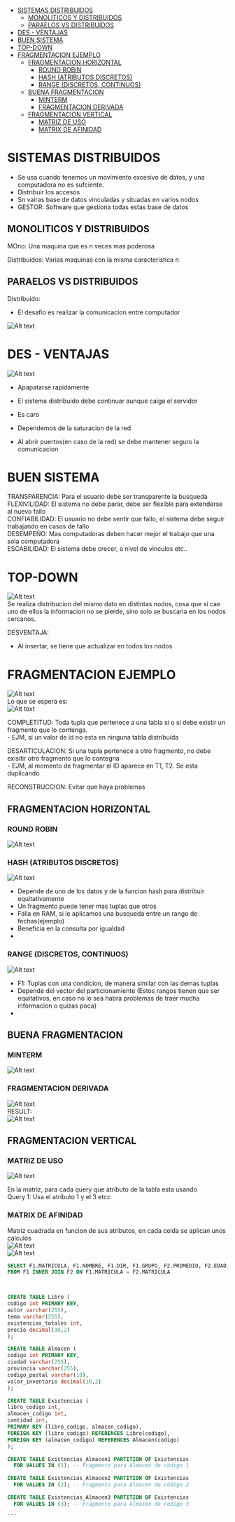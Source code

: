 - [SISTEMAS DISTRIBUIDOS](#sistemas-distribuidos)
  - [MONOLITICOS Y DISTRIBUIDOS](#monoliticos-y-distribuidos)
  - [PARAELOS VS DISTRIBUIDOS](#paraelos-vs-distribuidos)
- [DES - VENTAJAS](#des---ventajas)
- [BUEN SISTEMA](#buen-sistema)
- [TOP-DOWN](#top-down)
- [FRAGMENTACION EJEMPLO](#fragmentacion-ejemplo)
  - [FRAGMENTACION HORIZONTAL](#fragmentacion-horizontal)
    - [ROUND ROBIN](#round-robin)
    - [HASH (ATRIBUTOS DISCRETOS)](#hash-atributos-discretos)
    - [RANGE (DISCRETOS, CONTINUOS)](#range-discretos-continuos)
  - [BUENA FRAGMENTACION](#buena-fragmentacion)
    - [MINTERM](#minterm)
    - [FRAGMENTACION DERIVADA](#fragmentacion-derivada)
  - [FRAGMENTACION VERTICAL](#fragmentacion-vertical)
    - [MATRIZ DE USO](#matriz-de-uso)
    - [MATRIX DE AFINIDAD](#matrix-de-afinidad)


# SISTEMAS DISTRIBUIDOS  
- Se usa cuando tenemos un movimiento excesivo de datos, y una computadora no es sufciente.  
- Distribuir los accesos  
- Sn vairas base de datos vinculadas y situadas en varios nodos  
- GESTOR: Software que gestiona todas estas base de datos  

## MONOLITICOS Y DISTRIBUIDOS  
MOno: Una maquina que es n veces mas poderosa  

Distribuidos: Varias maquinas con la misma caracteristica n  


## PARAELOS VS DISTRIBUIDOS  
Distribuido:  
- El desafio es realizar la comunicacion entre computador  

![Alt text](image.png)  

# DES - VENTAJAS  
![Alt text](image-1.png)  
- Apapatarse rapidamente  
- El sistema distribuido debe continuar aunque caiga el servidor  

- Es caro  
- Dependemos de la saturacion de la red  
- Al abrir puertos(en caso de la red) se debe mantener seguro la comunicacion  

# BUEN SISTEMA   

TRANSPARENCIA: Para el usuario debe ser transparente la busqueda   
FLEXIVILIDAD: El sistema no debe parar, debe ser flexible para extenderse al nuevo fallo  
CONFIABILIDAD: El usuario no debe sentir que fallo, el sistema debe seguir trabajando en casos de fallo  
DESEMPEÑO: Mas computadoras deben hacer mejor el trabajo que una sola computadora  
ESCABILIDAD: El sistema debe crecer, a nivel de vinculos etc..  

# TOP-DOWN  
![Alt text](image-2.png)  
Se realiza distribucion del mismo dato en distintas nodos, cosa que si cae uno de ellos la informacion no se pierde, sino solo se buscaria en los nodos cercanos.  

DESVENTAJA:  
- Al insertar, se tiene que actualizar en todos los nodos  

# FRAGMENTACION EJEMPLO  
![Alt text](image-3.png)  
Lo que se espera es:  
![Alt text](image-7.png)  

COMPLETITUD: Toda tupla que pertenece a una tabla si o si debe existir un fragmento que lo contenga.  
    - EJM, si un valor de id no esta en ninguna tabla distribuida  

DESARTICULACION: Si una tupla pertenece a otro fragmento, no debe exisitir otro fragmento que lo contegna  
    - EJM, al momento de fragmentar el ID aparece en T1, T2. Se esta duplicando  
  
RECONSTRUCCION: Evitar que haya problemas  

## FRAGMENTACION HORIZONTAL  

### ROUND ROBIN  
![Alt text](image-4.png)  

### HASH (ATRIBUTOS DISCRETOS)  
![Alt text](image-5.png)  

- Depende de uno de los datos y de la funcion hash para distribuir equitativamente  
- Un fragmento puede tener mas tuplas que otros  
- Falla en RAM, si le aplicamos una busqueda entre un rango de fechas(ejemplo)  
- Beneficia en la consulta por igualdad  
- 

### RANGE (DISCRETOS, CONTINUOS)  
![Alt text](image-6.png)
- F1: Tuplas con una condicion, de manera similar con las demas tuplas  
- Depende del vector del particionamiente (Estos rangos tienen que ser equitativos, en caso no lo sea habra problemas de traer mucha informacion o  quizas poca)  
- 

## BUENA FRAGMENTACION  

### MINTERM  
![Alt text](image-8.png)

### FRAGMENTACION DERIVADA  
![Alt text](image-9.png)  
RESULT:  
![Alt text](image-10.png)

## FRAGMENTACION VERTICAL  
### MATRIZ DE USO  
![Alt text](image-11.png)  

En la matriz, para cada query que atributo de la tabla esta usando  
Query 1: Usa el atributo 1 y el 3 etcc   

### MATRIX DE AFINIDAD  
Matriz cuadrada en funcion de sus atributos, en cada celda se aplican unos calculos  
![Alt text](image-12.png)  
![Alt text](image-13.png)  

````sql
SELECT F1.MATRICULA, F1.NOMBRE, F1.DIR, F1.GRUPO, F2.PROMEDIO, F2.EDAD, F2.SEXO
FROM F1 INNER JOIN F2 ON F1.MATRICULA = F2.MATRICULA



CREATE TABLE Libro (
codigo int PRIMARY KEY,
autor varchar(255),
tema varchar(255),
existencias_totales int,
precio decimal(10,2)
);

CREATE TABLE Almacen (
codigo int PRIMARY KEY,
ciudad varchar(255),
provincia varchar(255),
codigo_postal varchar(10),
valor_inventario decimal(10,2)
);

CREATE TABLE Existencias (
libro_codigo int,
almacen_codigo int,
cantidad int,
PRIMARY KEY (libro_codigo, almacen_codigo),
FOREIGN KEY (libro_codigo) REFERENCES Libro(codigo),
FOREIGN KEY (almacen_codigo) REFERENCES Almacen(codigo)
);

CREATE TABLE Existencias_Almacen1 PARTITION OF Existencias
  FOR VALUES IN (1); -- Fragmento para Almacen de código 1

CREATE TABLE Existencias_Almacen2 PARTITION OF Existencias
  FOR VALUES IN (2); -- Fragmento para Almacen de código 2

CREATE TABLE Existencias_Almacen3 PARTITION OF Existencias
  FOR VALUES IN (3); -- Fragmento para Almacen de código 3

```